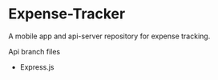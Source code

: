 # Expense-Tracker
A mobile app and api-server repository for expense tracking.

Api branch files
- Express.js